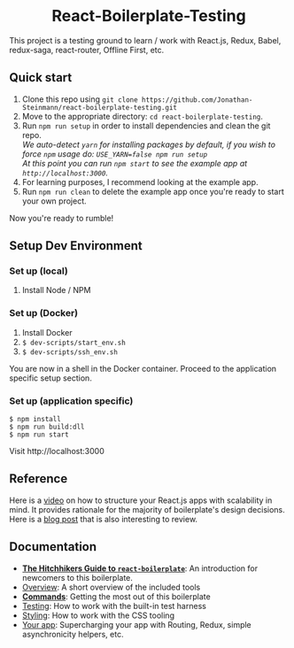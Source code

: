 <br />
<div align="center"><H1>React-Boilerplate-Testing</H1></div>
<div align="left">This project is a testing ground to learn / work with React.js, Redux, Babel, redux-saga, react-router, Offline First, etc.</div>

## Quick start

1. Clone this repo using `git clone https://github.com/Jonathan-Steinmann/react-boilerplate-testing.git`
2. Move to the appropriate directory: `cd react-boilerplate-testing`.<br />
3. Run `npm run setup` in order to install dependencies and clean the git repo.<br />
   *We auto-detect `yarn` for installing packages by default, if you wish to force `npm` usage do: `USE_YARN=false npm run setup`*<br />
   *At this point you can run `npm start` to see the example app at `http://localhost:3000`.*
4. For learning purposes, I recommend looking at the example app.
5. Run `npm run clean` to delete the example app once you're ready to start your own project.  

Now you're ready to rumble!

## Setup Dev Environment

### Set up (local)

  1. Install Node / NPM

### Set up (Docker)

  1. Install Docker
  2. `$ dev-scripts/start_env.sh`
  3. `$ dev-scripts/ssh_env.sh`
    
You are now in a shell in the Docker container. Proceed to the application specific setup section.

### Set up (application specific)

    $ npm install
    $ npm run build:dll
    $ npm run start

Visit http://localhost:3000

## Reference

Here is a <a href="https://vimeo.com/168648012">video</a> on how to structure your React.js apps with scalability in mind. It provides rationale for the majority of boilerplate's design decisions.
<br />
Here is a <a href="https://www.smashingmagazine.com/2016/09/how-to-scale-react-applications/">blog post</a> that is also interesting to review.

## Documentation

- [**The Hitchhikers Guide to `react-boilerplate`**](docs/general/introduction.md): An introduction for newcomers to this boilerplate.
- [Overview](docs/general): A short overview of the included tools
- [**Commands**](docs/general/commands.md): Getting the most out of this boilerplate
- [Testing](docs/testing): How to work with the built-in test harness
- [Styling](docs/css): How to work with the CSS tooling
- [Your app](docs/js): Supercharging your app with Routing, Redux, simple
  asynchronicity helpers, etc.
